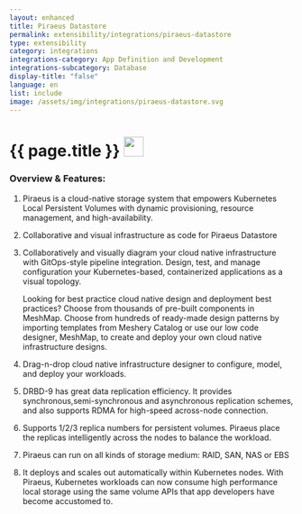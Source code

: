 ```yaml
---
layout: enhanced
title: Piraeus Datastore
permalink: extensibility/integrations/piraeus-datastore
type: extensibility
category: integrations
integrations-category: App Definition and Development
integrations-subcategory: Database
display-title: "false"
language: en
list: include
image: /assets/img/integrations/piraeus-datastore.svg
---
```


<h1>{{ page.title }} <img src="{{ page.image }}" style="width: 35px; height: 35px;" /></h1>


<!-- This needs replaced with the Category property, not the sub-category.
 #### About: Piraeus is a cloud-native storage system that empowers Kubernetes Local Persistent Volumes with dynamic provisioning, resource management, and high-availability. -->

### Overview & Features:

1. Piraeus is a cloud-native storage system that empowers Kubernetes Local Persistent Volumes with dynamic provisioning, resource management, and high-availability.

2. Collaborative and visual infrastructure as code for Piraeus Datastore

4. 
    Collaboratively and visually diagram your cloud native infrastructure with GitOps-style pipeline integration. Design, test, and manage configuration your Kubernetes-based, containerized applications as a visual topology.



    Looking for best practice cloud native design and deployment best practices? Choose from thousands of pre-built components in MeshMap. Choose from hundreds of ready-made design patterns by importing templates from Meshery Catalog or use our low code designer, MeshMap, to create and deploy your own cloud native infrastructure designs.



5. Drag-n-drop cloud native infrastructure designer to configure, model, and deploy your workloads.

6. DRBD-9 has great data replication efficiency. It provides synchronous,semi-synchronous and asynchronous replication schemes, and also supports RDMA for high-speed across-node connection.

7. Supports 1/2/3 replica numbers for persistent volumes. Piraeus place the replicas intelligently across the nodes to balance the workload.

8. Piraeus can run on all kinds of storage medium: RAID, SAN, NAS or EBS

9. It deploys and scales out automatically within Kubernetes nodes. With Piraeus, Kubernetes workloads can now consume high performance local storage using the same volume APIs that app developers have become accustomed to.

